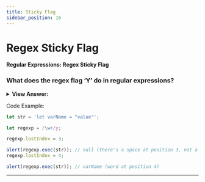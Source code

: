 ```yaml
---
title: Sticky Flag
sidebar_position: 16
---
```


# Regex Sticky Flag

**Regular Expressions: Regex Sticky Flag**

<head>
  <title>Regex Sticky Flag - JavaScript Interview Questions & Answers</title>
  <meta charSet="utf-8" />
</head>

### What does the regex flag ‘Y’ do in regular expressions?

<details>
  <summary><strong>View Answer:</strong></summary>
  <div>
  <div><strong>Interview Response:</strong> The flag y allows us to perform the search at the given position in the source string. The flag y makes regexp.exec to search exactly at position lastIndex, not “starting from” it. There is an important performance gain when using flag y.
    </div>
  </div>
</details>

Code Example:

```js
let str = 'let varName = "value"';

let regexp = /\w+/y;

regexp.lastIndex = 3;

alert(regexp.exec(str)); // null (there's a space at position 3, not a word)
regexp.lastIndex = 4;

alert(regexp.exec(str)); // varName (word at position 4)
```

---
